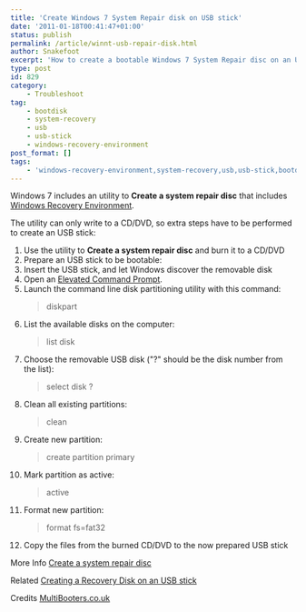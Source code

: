 ```yaml
---
title: 'Create Windows 7 System Repair disk on USB stick'
date: '2011-01-18T00:41:47+01:00'
status: publish
permalink: /article/winnt-usb-repair-disk.html
author: Snakefoot
excerpt: 'How to create a bootable Windows 7 System Repair disc on an USB pen drive.'
type: post
id: 829
category:
    - Troubleshoot
tag:
    - bootdisk
    - system-recovery
    - usb
    - usb-stick
    - windows-recovery-environment
post_format: []
tags:
    - 'windows-recovery-environment,system-recovery,usb,usb-stick,bootdisk'
---
```

Windows 7 includes an utility to **Create a system repair disc** that includes [Windows Recovery Environment](/article/winnt-recovery-environment.html).  
  
 The utility can only write to a CD/DVD, so extra steps have to be performed to create an USB stick:

1. Use the utility to **Create a system repair disc** and burn it to a CD/DVD
2. Prepare an USB stick to be bootable: 
  1. Insert the USB stick, and let Windows discover the removable disk
  2. Open an [Elevated Command Prompt](/article/winnt-user-account-protection.html#ELEVATED).
  3. Launch the command line disk partitioning utility with this command:
     > diskpart
  4. List the available disks on the computer:
     > list disk
  5. Choose the removable USB disk ("?" should be the disk number from the list):
     > select disk ?
  6. Clean all existing partitions:
     > clean
  7. Create new partition:
     > create partition primary
  8. Mark partition as active:
     > active
  9. Format new partition:
     > format fs=fat32
3. Copy the files from the burned CD/DVD to the now prepared USB stick
 
 More Info [Create a system repair disc](http://windows.microsoft.com/en-US/windows7/Create-a-system-repair-disc)  
  
 Related [Creating a Recovery Disk on an USB stick](/article/windows-usb-boot.html)  
  
 Credits [MultiBooters.co.uk](http://www.multibooters.co.uk/articles/windows_seven.html#winre)
